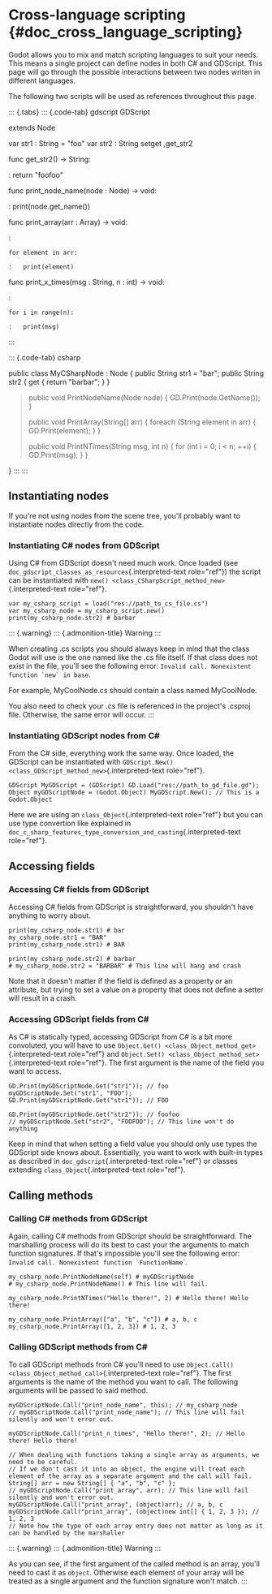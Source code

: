 Cross-language scripting {#doc_cross_language_scripting}
========================

Godot allows you to mix and match scripting languages to suit your
needs. This means a single project can define nodes in both C\# and
GDScript. This page will go through the possible interactions between
two nodes writen in different languages.

The following two scripts will be used as references throughout this
page.

::: {.tabs}
::: {.code-tab}
gdscript GDScript

extends Node

var str1 : String = \"foo\" var str2 : String setget ,get\_str2

func get\_str2() -\> String:

:   return \"foofoo\"

func print\_node\_name(node : Node) -\> void:

:   print(node.get\_name())

func print\_array(arr : Array) -\> void:

:   

    for element in arr:

    :   print(element)

func print\_x\_times(msg : String, n : int) -\> void:

:   

    for i in range(n):

    :   print(msg)
:::

::: {.code-tab}
csharp

public class MyCSharpNode : Node { public String str1 = \"bar\"; public
String str2 { get { return \"barbar\"; } }

> public void PrintNodeName(Node node) { GD.Print(node.GetName()); }
>
> public void PrintArray(String\[\] arr) { foreach (String element in
> arr) { GD.Print(element); } }
>
> public void PrintNTimes(String msg, int n) { for (int i = 0; i \< n;
> ++i) { GD.Print(msg); } }

}
:::
:::

Instantiating nodes
-------------------

If you\'re not using nodes from the scene tree, you\'ll probably want to
instantiate nodes directly from the code.

### Instantiating C\# nodes from GDScript

Using C\# from GDScript doesn\'t need much work. Once loaded (see
`doc_gdscript_classes_as_resources`{.interpreted-text role="ref"}) the
script can be instantiated with
`new() <class_CSharpScript_method_new>`{.interpreted-text role="ref"}.

    var my_csharp_script = load("res://path_to_cs_file.cs")
    var my_csharp_node = my_csharp_script.new()
    print(my_csharp_node.str2) # barbar

::: {.warning}
::: {.admonition-title}
Warning
:::

When creating .cs scripts you should always keep in mind that the class
Godot will use is the one named like the .cs file itself. If that class
does not exist in the file, you\'ll see the following error:
`` Invalid call. Nonexistent function `new` in base ``.

For example, MyCoolNode.cs should contain a class named MyCoolNode.

You also need to check your .cs file is referenced in the project\'s
.csproj file. Otherwise, the same error will occur.
:::

### Instantiating GDScript nodes from C\#

From the C\# side, everything work the same way. Once loaded, the
GDScript can be instantiated with
`GDScript.New() <class_GDScript_method_new>`{.interpreted-text
role="ref"}.

``` {.sourceCode .csharp}
GDScript MyGDScript = (GDScript) GD.Load("res://path_to_gd_file.gd");
Object myGDScriptNode = (Godot.Object) MyGDScript.New(); // This is a Godot.Object
```

Here we are using an `class_Object`{.interpreted-text role="ref"} but
you can use type convertion like explained in
`doc_c_sharp_features_type_conversion_and_casting`{.interpreted-text
role="ref"}.

Accessing fields
----------------

### Accessing C\# fields from GDScript

Accessing C\# fields from GDScript is straightforward, you shouldn\'t
have anything to worry about.

    print(my_csharp_node.str1) # bar
    my_csharp_node.str1 = "BAR"
    print(my_csharp_node.str1) # BAR

    print(my_csharp_node.str2) # barbar
    # my_csharp_node.str2 = "BARBAR" # This line will hang and crash

Note that it doesn\'t matter if the field is defined as a property or an
attribute, but trying to set a value on a property that does not define
a setter will result in a crash.

### Accessing GDScript fields from C\#

As C\# is statically typed, accessing GDScript from C\# is a bit more
convoluted, you will have to use
`Object.Get() <class_Object_method_get>`{.interpreted-text role="ref"}
and `Object.Set() <class_Object_method_set>`{.interpreted-text
role="ref"}. The first argument is the name of the field you want to
access.

``` {.sourceCode .csharp}
GD.Print(myGDScriptNode.Get("str1")); // foo
myGDScriptNode.Set("str1", "FOO");
GD.Print(myGDScriptNode.Get("str1")); // FOO

GD.Print(myGDScriptNode.Get("str2")); // foofoo
// myGDScriptNode.Set("str2", "FOOFOO"); // This line won't do anything
```

Keep in mind that when setting a field value you should only use types
the GDScript side knows about. Essentially, you want to work with
built-in types as described in `doc_gdscript`{.interpreted-text
role="ref"} or classes extending `class_Object`{.interpreted-text
role="ref"}.

Calling methods
---------------

### Calling C\# methods from GDScript

Again, calling C\# methods from GDScript should be straightforward. The
marshalling process will do its best to cast your the arguments to match
function signatures. If that\'s impossible you\'ll see the following
error: `` Invalid call. Nonexistent function `FunctionName ``\`.

    my_csharp_node.PrintNodeName(self) # myGDScriptNode
    # my_csharp_node.PrintNodeName() # This line will fail.

    my_csharp_node.PrintNTimes("Hello there!", 2) # Hello there! Hello there!

    my_csharp_node.PrintArray(["a", "b", "c"]) # a, b, c
    my_csharp_node.PrintArray([1, 2, 3]) # 1, 2, 3

### Calling GDScript methods from C\#

To call GDScript methods from C\# you\'ll need to use
`Object.Call() <class_Object_method_call>`{.interpreted-text
role="ref"}. The first arguments is the name of the method you want to
call. The following arguments will be passed to said method.

``` {.sourceCode .csharp}
myGDScriptNode.Call("print_node_name", this); // my_csharp_node
// myGDScriptNode.Call("print_node_name"); // This line will fail silently and won't error out.

myGDScriptNode.Call("print_n_times", "Hello there!", 2); // Hello there! Hello there!

// When dealing with functions taking a single array as arguments, we need to be careful.
// If we don't cast it into an object, the engine will treat each element of the array as a separate argument and the call will fail.
String[] arr = new String[] { "a", "b", "c" };
// myGDScriptNode.Call("print_array", arr); // This line will fail silently and won't error out.
myGDScriptNode.Call("print_array", (object)arr); // a, b, c
myGDScriptNode.Call("print_array", (object)new int[] { 1, 2, 3 }); // 1, 2, 3
// Note how the type of each array entry does not matter as long as it can be handled by the marshaller
```

::: {.warning}
::: {.admonition-title}
Warning
:::

As you can see, if the first argument of the called method is an array,
you\'ll need to cast it as `object`. Otherwise each element of your
array will be treated as a single argument and the function signature
won\'t match.
:::
